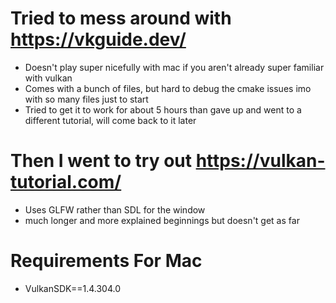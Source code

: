 # Tried to mess around with https://vkguide.dev/ 

- Doesn't play super nicefully with mac if you aren't already super familiar with vulkan
- Comes with a bunch of files, but hard to debug the cmake issues imo with so many files just to start 
- Tried to get it to work for about 5 hours than gave up and went to a different tutorial, will come back to it later 

# Then I went to try out https://vulkan-tutorial.com/
- Uses GLFW rather than SDL for the window 
- much longer and more explained beginnings but doesn't get as far 

# Requirements For Mac
- VulkanSDK==1.4.304.0
